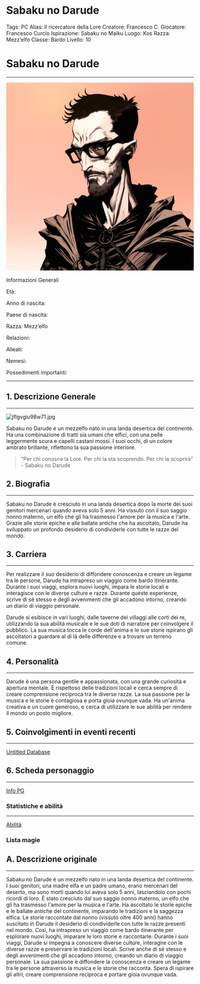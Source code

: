 # Sabaku no Darude

Tags: PC
Alias: Il ricercatore della Lore
Creatore: Francesco C.
Giocatore: Francesco Curcio
Ispirazione: Sabaku no Maiku
Luogo: Kos
Razza: Mezz’elfo
Classe: Bardo
Livello: 10

# Sabaku no Darude

---

![blkmndy_fantasy_character_with_a_hooded_cape_with_a_beard_with_glasses.png](blkmndy_fantasy_character_with_a_hooded_cape_with_a_beard_with_glasses.png)

Informazioni Generali

Età:

Anno di nascita:

Paese di nascita:

Razza: Mezz’elfo

Relazioni:

Alleati:

Nemesi:

Possedimenti importanti:

---

## 1. Descrizione Generale

---

![jflgvgiu98w71.jpg](jflgvgiu98w71.jpg)

Sabaku no Darude è un mezzelfo nato in una landa desertica del continente. Ha una combinazione di tratti sia umani che elfici, con una pelle leggermente scura e capelli castani mossi. I suoi occhi, di un colore ambrato brillante, riflettono la sua passione interiore.

> “Per chi conosce la Lore. Per chi la sta scoprendo. Per chi la scoprirà” - Sabaku no Darude
> 

## 2. Biografia

---

Sabaku no Darude è cresciuto in una landa desertica dopo la morte dei suoi genitori mercenari quando aveva solo 5 anni. Ha vissuto con il suo saggio nonno materno, un elfo che gli ha trasmesso l'amore per la musica e l'arte. Grazie alle storie epiche e alle ballate antiche che ha ascoltato, Darude ha sviluppato un profondo desiderio di condividerle con tutte le razze del mondo.

## 3. Carriera

---

Per realizzare il suo desiderio di diffondere conoscenza e creare un legame tra le persone, Darude ha intrapreso un viaggio come bardo itinerante. Durante i suoi viaggi, esplora nuovi luoghi, impara le storie locali e interagisce con le diverse culture e razze. Durante queste esperienze, scrive di sé stesso e degli avvenimenti che gli accadono intorno, creando un diario di viaggio personale.

Darude si esibisce in vari luoghi, dalle taverne dei villaggi alle corti dei re, utilizzando la sua abilità musicale e le sue doti di narratore per coinvolgere il pubblico. La sua musica tocca le corde dell'anima e le sue storie ispirano gli ascoltatori a guardare al di là delle differenze e a trovare un terreno comune.

## 4. Personalità

---

Darude è una persona gentile e appassionata, con una grande curiosità e apertura mentale. È rispettoso delle tradizioni locali e cerca sempre di creare comprensione reciproca tra le diverse razze. La sua passione per la musica e le storie è contagiosa e porta gioia ovunque vada. Ha un'anima creativa e un cuore generoso, e cerca di utilizzare le sue abilità per rendere il mondo un posto migliore.

## 5. Coinvolgimenti in eventi recenti

---

[Untitled Database](Untitled%20Database%2010a4f1e9c7344928a299d9fa00635f6b.csv)

## 6. Scheda personaggio

---

[Info PG](Info%20PG%200f2322afab24429cb360f81d9f366fbc.csv)

### Statistiche e abilità

---

[Abilità](Abilita%CC%80%207e175feb71844b54a1761ee14807b872.csv)

### Lista magie

## A. Descrizione originale

---

Sabaku no Darude è un mezzelfo nato in una landa desertica del continente. I suoi genitori, una madre elfa e un padre umano, erano mercenari del deserto, ma sono morti quando lui aveva solo 5 anni, lasciandolo con pochi ricordi di loro.
È stato cresciuto dal suo saggio nonno materno, un elfo che gli ha trasmesso l'amore per la musica e l'arte. Ha ascoltato le storie epiche e le ballate antiche del continente, imparando le tradizioni e la saggezza elfica.
Le storie raccontate dal nonno (vissuto oltre 400 anni) hanno suscitato in Darude il desiderio di condividerle con tutte le razze presenti nel mondo. Così, ha intrapreso un viaggio come bardo itinerante per esplorare nuovi luoghi, imparare le loro storie e raccontarle.
Durante i suoi viaggi, Darude si impegna a conoscere diverse culture, interagire con le diverse razze e preservare le tradizioni locali. Scrive anche di sé stesso e degli avvenimenti che gli accadono intorno, creando un diario di viaggio personale.
La sua passione è diffondere la conoscenza e creare un legame tra le persone attraverso la musica e le storie che racconta. Spera di ispirare gli altri, creare comprensione reciproca e portare gioia ovunque vada.